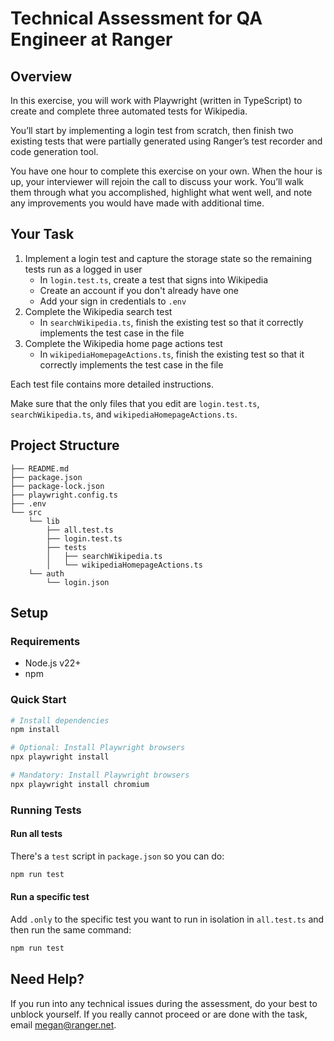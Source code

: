 # Technical Assessment for QA Engineer at Ranger

## Overview

In this exercise, you will work with Playwright (written in TypeScript) to create and complete three automated tests for Wikipedia.

You’ll start by implementing a login test from scratch, then finish two existing tests that were partially generated using Ranger’s test recorder and code generation tool.

You have one hour to complete this exercise on your own. When the hour is up, your interviewer will rejoin the call to discuss your work. You’ll walk them through what you accomplished, highlight what went well, and note any improvements you would have made with additional time.

## Your Task

1. Implement a login test and capture the storage state so the remaining tests run as a logged in user
    - In `login.test.ts`, create a test that signs into Wikipedia
    - Create an account if you don't already have one
    - Add your sign in credentials to `.env`
2. Complete the Wikipedia search test
    - In `searchWikipedia.ts`, finish the existing test so that it correctly implements the test case in the file
3. Complete the Wikipedia home page actions test
    - In `wikipediaHomepageActions.ts`, finish the existing test so that it correctly implements the test case in the file

Each test file contains more detailed instructions.

Make sure that the only files that you edit are `login.test.ts`, `searchWikipedia.ts`, and `wikipediaHomepageActions.ts`.

## Project Structure

```plaintext
├── README.md
├── package.json
├── package-lock.json
├── playwright.config.ts
├── .env
└── src
    └── lib
        ├── all.test.ts
        ├── login.test.ts
        ├── tests
        │   ├── searchWikipedia.ts
        │   └── wikipediaHomepageActions.ts
    └── auth
        └── login.json
```

## Setup

### Requirements

-   Node.js v22+
-   npm

### Quick Start

```bash
# Install dependencies
npm install

# Optional: Install Playwright browsers
npx playwright install

# Mandatory: Install Playwright browsers
npx playwright install chromium
```

### Running Tests

#### Run all tests

There's a `test` script in `package.json` so you can do:

```bash
npm run test
```

#### Run a specific test

Add `.only` to the specific test you want to run in isolation in `all.test.ts` and then run the same command:

```bash
npm run test
```

## Need Help?

If you run into any technical issues during the assessment, do your best to unblock yourself. If you really cannot proceed or are done with the task, email megan@ranger.net.
